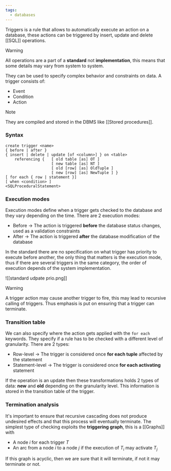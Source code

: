 ```yaml
---
tags:
  - databases
---
```

Triggers is a rule that allows to automatically execute an action on a database, these actions can be triggered by insert, update and delete [[SQL]] operations.

>[!warning]
>All operations are a part of a **standard** not **implementation**, this means that some details may vary from system to system.

They can be used to specify complex behavior and constraints on data. A trigger consists of:
- Event
- Condition
- Action

>[!note]
>They are compiled and stored in the DBMS like [[Stored procedures]].
### Syntax

```mySQL
create trigger <name>
{ before | after }
{ insert | delete | update [of <column>] } on <table>
	referencing {   [ old table [as] OT ]
					[ new table [as] NT ]
					[ old [row] [as] OldTuple ]
					[ new [row] [as] NewTuple ] }
[ for each { row | statement }]
[ when <condition> ]
<SQLProceduralStatement>
```
### Execution modes

Execution modes define when a trigger gets checked to the database and they vary depending on the time.
There are 2 execution modes:
- Before $\to$ The action is triggered **before** the database status changes, used as a validation constraints
- After $\to$ The action is triggered **after** the database modification of the database

In the standard there are no specification on what trigger has priority to execute before another, the only thing that matters is the execution mode, thus if there are several triggers in the same category, the order of execution depends of the system implementation.

![[standard udpate prio.png]]

>[!warning]
>A trigger action may cause another trigger to fire, this may lead to recursive calling of triggers. Thus emphasis is put on ensuring that a trigger can terminate.
### Transition table

We can also specify where the action gets applied with the `for each` keywords. They specify if a rule has to be checked with a different level of granularity. There are 2 types:
- Row-level $\to$ The trigger is considered once **for each tuple** affected by the statement
- Statement-level $\to$ The trigger is considered once **for each activating** statement

If the operation is an update then these transformations holds 2 types of data: **new** and **old** depending on the granularity level. This information is stored in the transition table of the trigger.
### Termination analysis

It's important to ensure that recursive cascading does not produce undesired effects and that this process will eventually terminate. The simplest type of checking exploits the **triggering graph**, this is a [[Graphs]] with
- A node $i$ for each trigger $T$
- An arc from a node $i$ to a node $j$ if the execution of $T_{i}$ may activate $T_{j}$ 

If this graph is acyclic, then we are sure that it will terminate, if not it may terminate or not. 